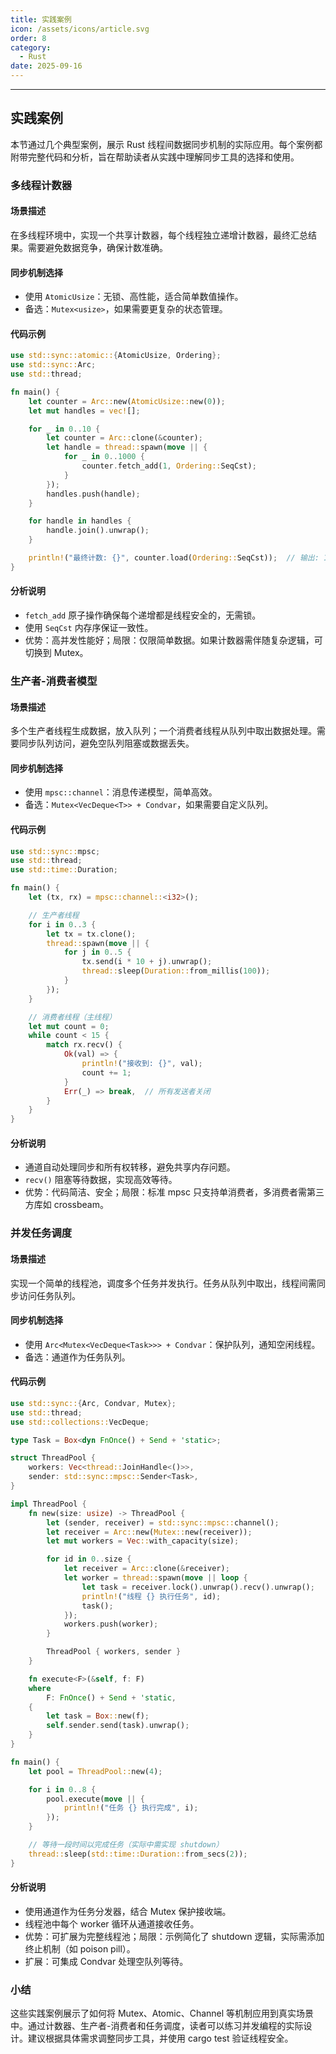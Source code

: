 ```yaml
---
title: 实践案例
icon: /assets/icons/article.svg
order: 8
category:
  - Rust
date: 2025-09-16
---
```


---

## 实践案例

本节通过几个典型案例，展示 Rust 线程间数据同步机制的实际应用。每个案例都附带完整代码和分析，旨在帮助读者从实践中理解同步工具的选择和使用。

### 多线程计数器

#### 场景描述

在多线程环境中，实现一个共享计数器，每个线程独立递增计数器，最终汇总结果。需要避免数据竞争，确保计数准确。

#### 同步机制选择

- 使用 `AtomicUsize`：无锁、高性能，适合简单数值操作。
- 备选：`Mutex<usize>`，如果需要更复杂的状态管理。

#### 代码示例

```rust
use std::sync::atomic::{AtomicUsize, Ordering};
use std::sync::Arc;
use std::thread;

fn main() {
    let counter = Arc::new(AtomicUsize::new(0));
    let mut handles = vec![];

    for _ in 0..10 {
        let counter = Arc::clone(&counter);
        let handle = thread::spawn(move || {
            for _ in 0..1000 {
                counter.fetch_add(1, Ordering::SeqCst);
            }
        });
        handles.push(handle);
    }

    for handle in handles {
        handle.join().unwrap();
    }

    println!("最终计数: {}", counter.load(Ordering::SeqCst));  // 输出: 10000
}
```

#### 分析说明

- `fetch_add` 原子操作确保每个递增都是线程安全的，无需锁。
- 使用 `SeqCst` 内存序保证一致性。
- 优势：高并发性能好；局限：仅限简单数据。如果计数器需伴随复杂逻辑，可切换到 Mutex。

### 生产者-消费者模型

#### 场景描述

多个生产者线程生成数据，放入队列；一个消费者线程从队列中取出数据处理。需要同步队列访问，避免空队列阻塞或数据丢失。

#### 同步机制选择

- 使用 `mpsc::channel`：消息传递模型，简单高效。
- 备选：`Mutex<VecDeque<T>> + Condvar`，如果需要自定义队列。

#### 代码示例

```rust
use std::sync::mpsc;
use std::thread;
use std::time::Duration;

fn main() {
    let (tx, rx) = mpsc::channel::<i32>();

    // 生产者线程
    for i in 0..3 {
        let tx = tx.clone();
        thread::spawn(move || {
            for j in 0..5 {
                tx.send(i * 10 + j).unwrap();
                thread::sleep(Duration::from_millis(100));
            }
        });
    }

    // 消费者线程（主线程）
    let mut count = 0;
    while count < 15 {
        match rx.recv() {
            Ok(val) => {
                println!("接收到: {}", val);
                count += 1;
            }
            Err(_) => break,  // 所有发送者关闭
        }
    }
}
```

#### 分析说明

- 通道自动处理同步和所有权转移，避免共享内存问题。
- `recv()` 阻塞等待数据，实现高效等待。
- 优势：代码简洁、安全；局限：标准 mpsc 只支持单消费者，多消费者需第三方库如 crossbeam。

### 并发任务调度

#### 场景描述

实现一个简单的线程池，调度多个任务并发执行。任务从队列中取出，线程间需同步访问任务队列。

#### 同步机制选择

- 使用 `Arc<Mutex<VecDeque<Task>>> + Condvar`：保护队列，通知空闲线程。
- 备选：通道作为任务队列。

#### 代码示例

```rust
use std::sync::{Arc, Condvar, Mutex};
use std::thread;
use std::collections::VecDeque;

type Task = Box<dyn FnOnce() + Send + 'static>;

struct ThreadPool {
    workers: Vec<thread::JoinHandle<()>>,
    sender: std::sync::mpsc::Sender<Task>,
}

impl ThreadPool {
    fn new(size: usize) -> ThreadPool {
        let (sender, receiver) = std::sync::mpsc::channel();
        let receiver = Arc::new(Mutex::new(receiver));
        let mut workers = Vec::with_capacity(size);

        for id in 0..size {
            let receiver = Arc::clone(&receiver);
            let worker = thread::spawn(move || loop {
                let task = receiver.lock().unwrap().recv().unwrap();
                println!("线程 {} 执行任务", id);
                task();
            });
            workers.push(worker);
        }

        ThreadPool { workers, sender }
    }

    fn execute<F>(&self, f: F)
    where
        F: FnOnce() + Send + 'static,
    {
        let task = Box::new(f);
        self.sender.send(task).unwrap();
    }
}

fn main() {
    let pool = ThreadPool::new(4);

    for i in 0..8 {
        pool.execute(move || {
            println!("任务 {} 执行完成", i);
        });
    }

    // 等待一段时间以完成任务（实际中需实现 shutdown）
    thread::sleep(std::time::Duration::from_secs(2));
}
```

#### 分析说明

- 使用通道作为任务分发器，结合 Mutex 保护接收端。
- 线程池中每个 worker 循环从通道接收任务。
- 优势：可扩展为完整线程池；局限：示例简化了 shutdown 逻辑，实际需添加终止机制（如 poison pill）。
- 扩展：可集成 Condvar 处理空队列等待。

### 小结

这些实践案例展示了如何将 Mutex、Atomic、Channel 等机制应用到真实场景中。通过计数器、生产者-消费者和任务调度，读者可以练习并发编程的实际设计。建议根据具体需求调整同步工具，并使用 cargo test 验证线程安全。
